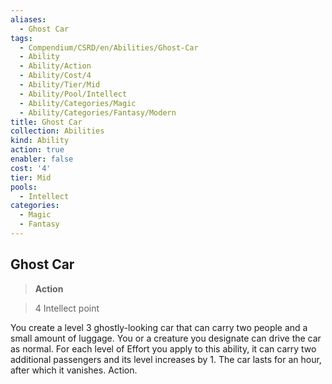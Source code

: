 ```yaml
---
aliases:
  - Ghost Car
tags:
  - Compendium/CSRD/en/Abilities/Ghost-Car
  - Ability
  - Ability/Action
  - Ability/Cost/4
  - Ability/Tier/Mid
  - Ability/Pool/Intellect
  - Ability/Categories/Magic
  - Ability/Categories/Fantasy/Modern
title: Ghost Car
collection: Abilities
kind: Ability
action: true
enabler: false
cost: '4'
tier: Mid
pools:
  - Intellect
categories:
  - Magic
  - Fantasy
---
```

## Ghost Car  
>**Action**    
>4 Intellect point  
  
You create a level 3 ghostly-looking car that can carry two people and a small amount of luggage. You or a creature you designate can drive the car as normal. For each level of Effort you apply to this ability, it can carry two additional passengers and its level increases by 1. The car lasts for an hour, after which it vanishes. Action.   
  
  
  
  
